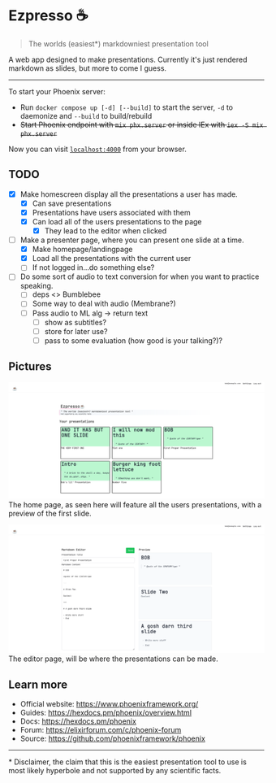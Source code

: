 # Ezpresso ☕

> The worlds (easiest*) markdowniest presentation tool

A web app designed to make presentations. Currently it's just rendered markdown as slides, but more to come I guess.

--- 

To start your Phoenix server:

  * Run `docker compose up [-d] [--build]` to start the server, `-d` to daemonize and `--build` to build/rebuild
  * ~~Start Phoenix endpoint with `mix phx.server` or inside IEx with `iex -S mix phx.server`~~

Now you can visit [`localhost:4000`](http://localhost:4000) from your browser.


## TODO

- [x] Make homescreen display all the presentations a user has made.
  - [x] Can save presentations
  - [x] Presentations have users associated with them
  - [x] Can load all of the users presentations to the page
    - [x] They lead to the editor when clicked
- [ ] Make a presenter page, where you can present one slide at a time.
  - [x] Make homepage/landingpage
  - [x] Load all the presentations with the current user
  - [ ] If not logged in...do something else? 
- [ ] Do some sort of audio to text conversion for when you want to practice speaking.
  - [ ] deps <> Bumblebee
  - [ ] Some way to deal with audio (Membrane?)
  - [ ] Pass audio to ML alg -> return text
    - [ ] show as subtitles?
    - [ ] store for later use?
    - [ ] pass to some evaluation (how good is your talking?)?

## Pictures

![Homepage, in development...](./priv/static/images/homeDemo.png)
The home page, as seen here will feature all the users presentations, with a preview of the first slide.


![Editor, in development...](./priv/static/images/editorDemo.png)
The editor page, will be where the presentations can be made.

## Learn more

  * Official website: https://www.phoenixframework.org/
  * Guides: https://hexdocs.pm/phoenix/overview.html
  * Docs: https://hexdocs.pm/phoenix
  * Forum: https://elixirforum.com/c/phoenix-forum
  * Source: https://github.com/phoenixframework/phoenix

---

  \* Disclaimer, the claim that this is the easiest presentation tool to use is most likely hyperbole and not supported by any scientific facts.
